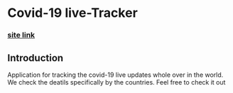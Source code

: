 # Covid-19 live-Tracker

### [site link](https://adithyan-covid-19-tracker.netlify.app/)

## Introduction
Application for tracking the covid-19 live updates whole over in the world. We check the deatils specifically by the countries. Feel free to check it out
